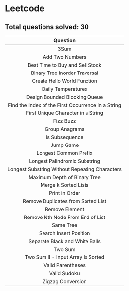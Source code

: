 # Leetcode

## Total questions solved: 30

|Question|
|:---:|
|3Sum|
|Add Two Numbers|
|Best Time to Buy and Sell Stock|
|Binary Tree Inorder Traversal|
|Create Hello World Function|
|Daily Temperatures|
|Design Bounded Blocking Queue|
|Find the Index of the First Occurrence in a String|
|First Unique Character in a String|
|Fizz Buzz|
|Group Anagrams|
|Is Subsequence|
|Jump Game|
|Longest Common Prefix|
|Longest Palindromic Substring|
|Longest Substring Without Repeating Characters|
|Maximum Depth of Binary Tree|
|Merge k Sorted Lists|
|Print in Order|
|Remove Duplicates from Sorted List|
|Remove Element|
|Remove Nth Node From End of List|
|Same Tree|
|Search Insert Position|
|Separate Black and White Balls|
|Two Sum|
|Two Sum II - Input Array Is Sorted|
|Valid Parentheses|
|Valid Sudoku|
|Zigzag Conversion|
